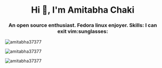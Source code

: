 <h1 align="center">Hi 👋, I'm Amitabha Chaki</h1>
<h3 align="center">An open source enthusiast. Fedora linux enjoyer. <b> Skills: </b>I can exit vim:sunglasses:</h3>

<img align="center" src="https://github-readme-stats.vercel.app/api/top-langs?username=amitabha37377&show_icons=true&locale=en&layout=compact" alt="amitabha37377" /><br>

<img align="center" src="https://github-readme-stats.vercel.app/api?username=amitabha37377&show_icons=true&locale=en" alt="amitabha37377" /><br>

<img align="center" src="https://github-readme-streak-stats.herokuapp.com/?user=amitabha37377&" alt="amitabha37377" />
